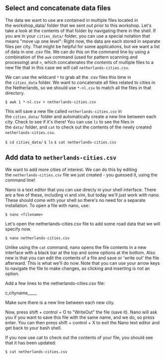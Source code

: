 ## Select and concatenate data files

The data we want to use are contained in multiple files located in the workshop_data/ folder that we sent out prior to this workshop. Let's take a look at the contents of that folder by navigating there in the shell. If you are in your `cities_data/` folder, you can use a special notation that means "move up one level": Right now, the data are each stored in separate files per city. That might be helpful for some applications, but we want a list of data in one .csv file. We can do this on the command line by using a combination of the `awk` command (used for pattern scanning and processing) and `>`, which concatenates the contents of multiple files to a new file that in this case we will call `netherlands-cities.csv`.

We can use the wildcard `*` to grab all the .csv files this time in the `cities_data` folder. We want to concatenate all files related to cities in the Netherlands, so we should use `*-nl.csv` to match all the files in that directory.

`$ awk 1 *-nl.csv > netherlands-cities.csv`

This will save a new file called `netherlands-cities.csv` in the `cities_data/` folder and automatically create a new line between each city. Check to see if it's there! You can use `ls` to see the files in the `data/` folder, and `cat` to check out the contents of the newly created `netherlands-cities.csv`.

`$ cd cities_data/`
`$ ls`
`$ cat netherlands-cities.csv`

## Add data to `netherlands-cities.csv`

We want to add more cities of interest. We can do this by editing the `netherlands-cities.csv` file we just created - you guessed it, using the command line!

Nano is a text editor that you can use direcly in your shell interface. There are a few of these, including vi and vim, but today we'll just work with nano. These should come with your shell so there's no need for a separate installation. To open a file with nano, use:

`$ nano <filename>`

Let's open the netherlands-cities.csv file to add some road data that we will specify now.

`$ nano netherlands-cities.csv`

Unlike using the `cat` command, nano opens the file contents in a new interface with a black bar at the top and some options at the bottom. Also new is that you can edit the contents of a file and save or 'write out' the file afterward. This is what we'll do now. Note that you can use your arrow keys to navigate the file to make changes, as clicking and inserting is not an option.

Add a few lines to the netherlands-cities.csv file:

c,cityname,____

Make sure there is a new line between each new city.

Now, press shift + control + O to "WriteOut" the file (save it). Nano will ask you if you want to save this file with the same name, and we do, so press enter. You can then press shift + control + X to exit the Nano text editor and get back to your bash shell.

If you now use cat to check out the contents of your file, you should see that it has been updated:

`$ cat netherlands-cities.csv`
